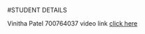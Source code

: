 #STUDENT DETAILS

Vinitha Patel
700764037
video link
[click here](https://drive.google.com/file/d/1Us03mkR1hDXoHOD9-UkywtLs-Grwerya/view?usp=sharing)
